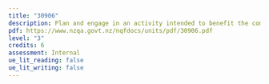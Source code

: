 ```yaml
---
title: "30906"
description: Plan and engage in an activity intended to benefit the community
pdf: https://www.nzqa.govt.nz/nqfdocs/units/pdf/30906.pdf
level: "3"
credits: 6
assessment: Internal
ue_lit_reading: false
ue_lit_writing: false
---
```

